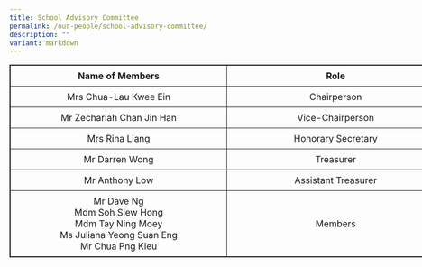 ```yaml
---
title: School Advisory Committee
permalink: /our-people/school-advisory-committee/
description: ""
variant: markdown
---
```

<table style="border: 1px solid rgb(42, 42, 42); width: 773px;">
<tbody class="" style="margin: 0px; outline: 0px; padding: 0px;">
<tr>
<td width="386" style="padding: 8px; text-align: center; vertical-align: middle; border: 1px solid rgb(42, 42, 42);"><b>Name of Members</b></td>
<td width="386" style="padding: 8px; text-align: center; vertical-align: middle; border: 1px solid rgb(42, 42, 42);"><b>Role</b></td>
</tr>
<tr>
<td width="386" style="padding: 8px; text-align: center; vertical-align: middle; border: 1px solid rgb(42, 42, 42);">Mrs Chua-Lau Kwee Ein</td>
<td width="386" style="padding: 8px; text-align: center; vertical-align: middle; border: 1px solid rgb(42, 42, 42);">Chairperson</td>
</tr>
<tr>
<td width="386" style="padding: 8px; text-align: center; vertical-align: middle; border: 1px solid rgb(42, 42, 42);">Mr Zechariah Chan Jin Han</td>
<td width="386" style="padding: 8px; text-align: center; vertical-align: middle; border: 1px solid rgb(42, 42, 42);">Vice-Chairperson</td>
</tr>
<tr>
<td width="386" style="padding: 8px; text-align: center; vertical-align: middle; border: 1px solid rgb(42, 42, 42);">Mrs Rina Liang</td>
<td width="386" style="padding: 8px; text-align: center; vertical-align: middle; border: 1px solid rgb(42, 42, 42);">Honorary Secretary</td>
</tr>

<tr>
<td width="386" style="padding: 8px; text-align: center; vertical-align: middle; border: 1px solid rgb(42, 42, 42);">Mr Darren Wong</td>
<td width="386" style="padding: 8px; text-align: center; vertical-align: middle; border: 1px solid rgb(42, 42, 42);">Treasurer</td>
</tr>
<tr>
<td width="386" style="padding: 8px; text-align: center; vertical-align: middle; border: 1px solid rgb(42, 42, 42);">Mr Anthony Low</td>
<td width="386" style="padding: 8px; text-align: center; vertical-align: middle; border: 1px solid rgb(42, 42, 42);">Assistant Treasurer</td>
</tr>
<tr>
<td width="386" style="padding: 8px; text-align: center; vertical-align: middle; border: 1px solid rgb(42, 42, 42);">Mr Dave Ng<br>Mdm Soh Siew Hong<br>Mdm Tay Ning Moey<br>Ms Juliana Yeong Suan Eng<br>Mr Chua Png Kieu<br></td>
<td width="386" style="padding: 8px; text-align: center; vertical-align: middle; border: 1px solid rgb(42, 42, 42);">Members</td>
</tr>
</tbody>
</table>